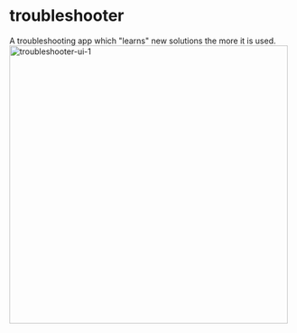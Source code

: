 # troubleshooter

A troubleshooting app which "learns" new solutions the more it is used.
<img width="493" alt="troubleshooter-ui-1" src="https://github.com/hastoms/troubleshooter/assets/8356986/e2bcb1d2-2679-453d-be6a-05b074890f61">
